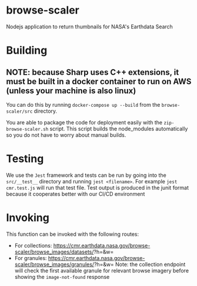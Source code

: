# browse-scaler

Nodejs application to return thumbnails for NASA's Earthdata Search

# Building

## NOTE: because Sharp uses C++ extensions, it must be built in a docker container to run on AWS (unless your machine is also linux)

You can do this by running `docker-compose up --build` from the `browse-scaler/src` directory.

You are able to package the code for deployment easily with the `zip-browse-scaler.sh` script. This script builds the node_modules
automatically so you do not have to worry about manual builds.

# Testing

We use the `Jest` framework and tests can be run by going into the `src/__test__` directory and running `jest <filename>`.
For example `jest cmr.test.js` will run that test file. Test output is produced in the junit format because it cooperates better with our CI/CD environment

# Invoking

This function can be invoked with the following routes:

- For collections: https://cmr.earthdata.nasa.gov/browse-scaler/browse_images/datasets/<COLLECTION-ID>?h=<HEIGHT>&w=<WIDTH>
- For granules: https://cmr.earthdata.nasa.gov/browse-scaler/browse_images/granules/<GRANULE-ID>?h=<HEIGHT>&w=<WIDTH>
  Note: the collection endpoint will check the first available granule for relevant browse imagery before showing the `image-not-found` response
